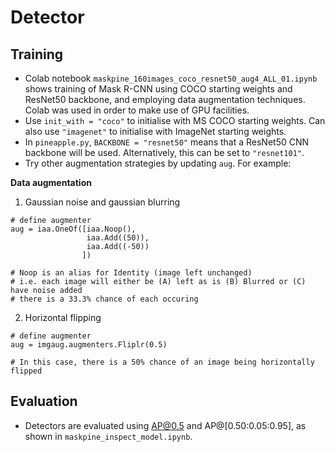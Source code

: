# Detector

## Training
* Colab notebook `maskpine_160images_coco_resnet50_aug4_ALL_01.ipynb` shows training of Mask R-CNN using COCO starting weights and ResNet50 backbone, and employing data augmentation techniques. Colab was used in order to make use of GPU facilities.
* Use `init_with = "coco"` to initialise with MS COCO starting weights. Can also use `"imagenet"` to initialise with ImageNet starting weights.
* In `pineapple.py`, `BACKBONE = "resnet50"` means that a ResNet50 CNN backbone will be used. Alternatively, this can be set to `"resnet101"`.
* Try other augmentation strategies by updating `aug`. For example:

**Data augmentation**
1. Gaussian noise and gaussian blurring
```
# define augmenter
aug = iaa.OneOf([iaa.Noop(),
                 iaa.Add((50)),
                 iaa.Add((-50))
                ])

# Noop is an alias for Identity (image left unchanged)
# i.e. each image will either be (A) left as is (B) Blurred or (C) have noise added
# there is a 33.3% chance of each occuring
```

2. Horizontal flipping
```
# define augmenter
aug = imgaug.augmenters.Fliplr(0.5)

# In this case, there is a 50% chance of an image being horizontally flipped
```

## Evaluation
* Detectors are evaluated using AP@0.5 and AP@[0.50:0.05:0.95], as shown in `maskpine_inspect_model.ipynb`.
